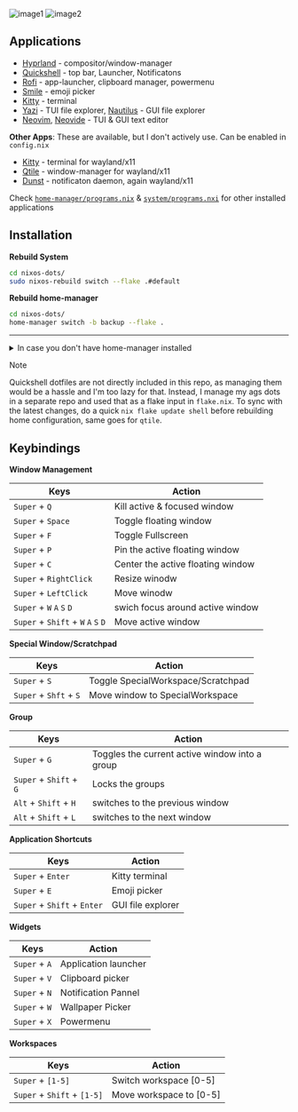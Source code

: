 ![image1](https://ik.imagekit.io/rayshold/dotfiles/hyprland-gruvbox-02.png)
![image2](https://ik.imagekit.io/rayshold/dotfiles/ags/wallpaper-picker-v2.webp)

## Applications

- [Hyprland](https://hyprland.org/) - compositor/window-manager
- [Quickshell](https://quickshell.outfoxxed.me/) - top bar, Launcher, Notificatons
- [Rofi](https://github.com/lbonn/rofi) - app-launcher, clipboard manager, powermenu
- [Smile](https://github.com/mijorus/smile) - emoji picker
- [Kitty](https://github.com/kovidgoyal/kitty) - terminal
- [Yazi](https://github.com/sxyazi/yazi) - TUI file explorer, [Nautilus](https://apps.gnome.org/en-GB/Nautilus/) - GUI file explorer
- [Neovim](https://github.com/neovim/neovim), [Neovide](https://github.com/neovide/neovide) - TUI & GUI text editor

**Other Apps**: These are available, but I don't actively use. Can be enabled in `config.nix`

- [Kitty](https://github.com/kovidgoyal/kitty) - terminal for wayland/x11
- [Qtile](https://github.com/qtile/qtile) - window-manager for wayland/x11
- [Dunst](https://github.com/dunst-project/dunst) - notificaton daemon, again wayland/x11

Check [`home-manager/programs.nix`](https://github.com/ImRayy/nixos-dots/blob/master/home-manager/programs.nix) & [`system/programs.nxi`](https://github.com/ImRayy/nixos-dots/blob/master/system/programs.nix) for other installed applications

## Installation

**Rebuild System** 
```bash
cd nixos-dots/
sudo nixos-rebuild switch --flake .#default
```

**Rebuild home-manager** 

```bash
cd nixos-dots/
home-manager switch -b backup --flake .
```

---

<details>
  <summary>In case you don't have home-manager installed
</summary>
  
#### Install home-manager as standalone...

  ```bash
nix-channel --add https://github.com/nix-community/home-manager/archive/master.tar.gz home-manager
nix-channel --update
nix-shell '<home-manager>' -A install
```


One common error I often face while installing home-manager...

```bash
error: file 'home-manager' was not found in the Nix search path (add it using $NIX_PATH or -I)
```

To fix this

```bash
export NIX_PATH=$HOME/.nix-defexpr/channels:/nix/var/nix/profiles/per-user/root/channels${NIX_PATH:+:$NIX_PATH}

# And then run
nix-shell '<home-manager>' -A install
```

</details>


> [!NOTE]
> Quickshell dotfiles are not directly included in this repo, as managing them would be a hassle and I'm too lazy for that. Instead, I manage my ags dots in a separate repo and used that as a flake input in `flake.nix`. To sync with the latest changes, do a quick `nix flake update shell` before rebuilding home configuration, same goes for `qtile`.

## Keybindings

**Window Management**

| Keys | Action |
| -------------- | --------------- |
| `Super` + `Q` | Kill active & focused window|
| `Super` + `Space` | Toggle floating window|  
| `Super` + `F` | Toggle Fullscreen |
| `Super` + `P` | Pin the active floating window |
| `Super` + `C` | Center the active floating window  |
| `Super` + `RightClick` | Resize winodw |
| `Super` + `LeftClick` | Move winodw|
| `Super` + `W` `A` `S` `D`  | swich focus around active window|
| `Super` + `Shift` + `W` `A` `S` `D`  | Move active window |

**Special Window/Scratchpad**

| Keys | Action |
| -------------- | --------------- |
| `Super` + `S`  | Toggle SpecialWorkspace/Scratchpad |
| `Super` + `Shft` + `S` | Move window to SpecialWorkspace |

**Group**

| Keys | Action |
| -------------- | --------------- |
| `Super` + `G` | Toggles the current active window into a group |
| `Super` + `Shift` + `G`   | Locks the groups|
| `Alt` + `Shift` + `H`   | switches to the previous window|
| `Alt` + `Shift` + `L`   | switches to the next window|

**Application Shortcuts**

| Keys | Action |
| -------------- | --------------- |
| `Super` + `Enter`   | Kitty terminal |
| `Super` + `E`   | Emoji picker |
| `Super` + `Shift`  + `Enter`   | GUI file explorer |

**Widgets**

|Keys | Action|
|---|---|
| `Super` + `A`   | Application launcher |
| `Super` + `V`   | Clipboard picker |
| `Super` + `N`   | Notification Pannel |
| `Super` + `W`   | Wallpaper Picker |
| `Super` + `X`   | Powermenu |

**Workspaces**

| Keys | Action |
| -------------- | --------------- |
| `Super` + `[1-5]`  | Switch workspace [0-5]|
| `Super` + `Shift` + `[1-5]`    | Move workspace to [0-5]  |

